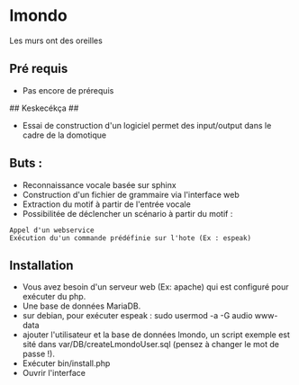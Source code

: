 lmondo
======

Les murs ont des oreilles

## Pré requis ##
* Pas encore de prérequis

## Keskecékça ##
* Essai de construction d'un logiciel permet des input/output dans le cadre de la domotique

## Buts : ##
* Reconnaissance vocale basée sur sphinx
* Construction d'un fichier de grammaire via l'interface web
* Extraction du motif à partir de l'entrée vocale
* Possibilitée de déclencher un scénario à partir du motif :
```
Appel d'un webservice
Exécution du'un commande prédéfinie sur l'hote (Ex : espeak)
```

## Installation ##
* Vous avez besoin d'un serveur web (Ex: apache) qui est configuré pour exécuter du php.
* Une base de données MariaDB.
* sur debian, pour exécuter espeak : sudo usermod -a -G audio www-data
* ajouter l'utilisateur et la base de données lmondo, un script exemple est sité dans var/DB/createLmondoUser.sql (pensez à changer le mot de passe !).
* Exécuter bin/install.php
* Ouvrir l'interface
